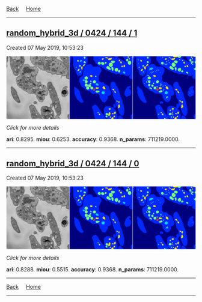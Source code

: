 
[Back](..)&nbsp;&nbsp;&nbsp;&nbsp;&nbsp;[Home](https://leapmanlab.github.io/snapshots)

---

<div class="summary"><a href="1"><h2>random_hybrid_3d / 0424 / 144 / 1</h2></a><p>Created 07 May 2019, 10:53:23
</p><a href="1"><img src="1/media/summary.png" align="center"></a><p>
<i>Click for more details</i>
</p></div>

**ari**: 0.8295. **miou**: 0.6253. **accuracy**: 0.9368. **n_params**: 711219.0000. 

---

<div class="summary"><a href="0"><h2>random_hybrid_3d / 0424 / 144 / 0</h2></a><p>Created 07 May 2019, 10:53:23
</p><a href="0"><img src="0/media/summary.png" align="center"></a><p>
<i>Click for more details</i>
</p></div>

**ari**: 0.8288. **miou**: 0.5515. **accuracy**: 0.9368. **n_params**: 711219.0000. 

---

[Back](..)&nbsp;&nbsp;&nbsp;&nbsp;&nbsp;[Home](https://leapmanlab.github.io/snapshots)

---